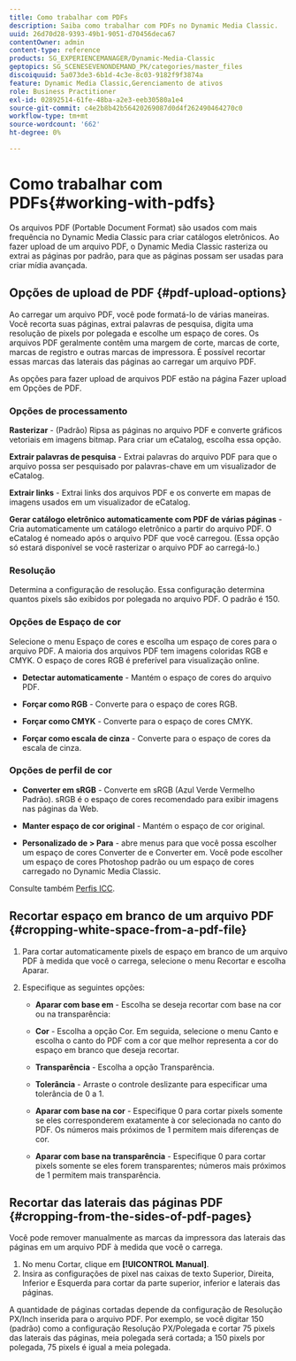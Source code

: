 ```yaml
---
title: Como trabalhar com PDFs
description: Saiba como trabalhar com PDFs no Dynamic Media Classic.
uuid: 26d70d28-9393-49b1-9051-d70456deca67
contentOwner: admin
content-type: reference
products: SG_EXPERIENCEMANAGER/Dynamic-Media-Classic
geptopics: SG_SCENESEVENONDEMAND_PK/categories/master_files
discoiquuid: 5a073de3-6b1d-4c3e-8c03-9182f9f3874a
feature: Dynamic Media Classic,Gerenciamento de ativos
role: Business Practitioner
exl-id: 02892514-61fe-48ba-a2e3-eeb30580a1e4
source-git-commit: c4e2b8b42b56420269087d0d4f262490464270c0
workflow-type: tm+mt
source-wordcount: '662'
ht-degree: 0%

---
```


# Como trabalhar com PDFs{#working-with-pdfs}

Os arquivos PDF (Portable Document Format) são usados com mais frequência no Dynamic Media Classic para criar catálogos eletrônicos. Ao fazer upload de um arquivo PDF, o Dynamic Media Classic rasteriza ou extrai as páginas por padrão, para que as páginas possam ser usadas para criar mídia avançada.

## Opções de upload de PDF {#pdf-upload-options}

Ao carregar um arquivo PDF, você pode formatá-lo de várias maneiras. Você recorta suas páginas, extrai palavras de pesquisa, digita uma resolução de pixels por polegada e escolhe um espaço de cores. Os arquivos PDF geralmente contêm uma margem de corte, marcas de corte, marcas de registro e outras marcas de impressora. É possível recortar essas marcas das laterais das páginas ao carregar um arquivo PDF.

As opções para fazer upload de arquivos PDF estão na página Fazer upload em Opções de PDF.

### Opções de processamento

**Rasterizar**  - (Padrão) Ripsa as páginas no arquivo PDF e converte gráficos vetoriais em imagens bitmap. Para criar um eCatalog, escolha essa opção.

**Extrair palavras de pesquisa**  - Extrai palavras do arquivo PDF para que o arquivo possa ser pesquisado por palavras-chave em um visualizador de eCatalog.

**Extrair links**  - Extrai links dos arquivos PDF e os converte em mapas de imagens usados em um visualizador de eCatalog.

**Gerar catálogo eletrônico automaticamente com PDF de várias páginas**  - Cria automaticamente um catálogo eletrônico a partir do arquivo PDF. O eCatalog é nomeado após o arquivo PDF que você carregou. (Essa opção só estará disponível se você rasterizar o arquivo PDF ao carregá-lo.)

### Resolução

Determina a configuração de resolução. Essa configuração determina quantos pixels são exibidos por polegada no arquivo PDF. O padrão é 150.

### Opções de Espaço de cor

Selecione o menu Espaço de cores e escolha um espaço de cores para o arquivo PDF. A maioria dos arquivos PDF tem imagens coloridas RGB e CMYK. O espaço de cores RGB é preferível para visualização online.

* **Detectar automaticamente**  - Mantém o espaço de cores do arquivo PDF.

* **Forçar como RGB**  - Converte para o espaço de cores RGB.

* **Forçar como CMYK**  - Converte para o espaço de cores CMYK.

* **Forçar como escala de cinza**  - Converte para o espaço de cores da escala de cinza.

### Opções de perfil de cor

* **Converter em sRGB**  - Converte em sRGB (Azul Verde Vermelho Padrão). sRGB é o espaço de cores recomendado para exibir imagens nas páginas da Web.

* **Manter espaço de cor original**  - Mantém o espaço de cor original.

* **Personalizado de > Para**  - abre menus para que você possa escolher um espaço de cores Converter de e Converter em. Você pode escolher um espaço de cores Photoshop padrão ou um espaço de cores carregado no Dynamic Media Classic.

Consulte também [Perfis ICC](/help/icc-profiles.md#icc_profiles).

## Recortar espaço em branco de um arquivo PDF {#cropping-white-space-from-a-pdf-file}

1. Para cortar automaticamente pixels de espaço em branco de um arquivo PDF à medida que você o carrega, selecione o menu Recortar e escolha Aparar.
1. Especifique as seguintes opções:

   * **Aparar com base em**  - Escolha se deseja recortar com base na cor ou na transparência:

   * **Cor**  - Escolha a opção Cor. Em seguida, selecione o menu Canto e escolha o canto do PDF com a cor que melhor representa a cor do espaço em branco que deseja recortar.

   * **Transparência**  - Escolha a opção Transparência.

   * **Tolerância**  - Arraste o controle deslizante para especificar uma tolerância de 0 a 1.

   * **Aparar com base na cor**  - Especifique 0 para cortar pixels somente se eles corresponderem exatamente à cor selecionada no canto do PDF. Os números mais próximos de 1 permitem mais diferenças de cor.

   * **Aparar com base na transparência**  - Especifique 0 para cortar pixels somente se eles forem transparentes; números mais próximos de 1 permitem mais transparência.

## Recortar das laterais das páginas PDF {#cropping-from-the-sides-of-pdf-pages}

Você pode remover manualmente as marcas da impressora das laterais das páginas em um arquivo PDF à medida que você o carrega.

1. No menu Cortar, clique em **[!UICONTROL Manual]**.
1. Insira as configurações de pixel nas caixas de texto Superior, Direita, Inferior e Esquerda para cortar da parte superior, inferior e laterais das páginas.

A quantidade de páginas cortadas depende da configuração de Resolução PX/Inch inserida para o arquivo PDF. Por exemplo, se você digitar 150 (padrão) como a configuração Resolução PX/Polegada e cortar 75 pixels das laterais das páginas, meia polegada será cortada; a 150 pixels por polegada, 75 pixels é igual a meia polegada.
